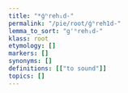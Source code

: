 ```yaml
---
title: "*ǵʰreh₁d-"
permalink: "/pie/root/ǵʰreh1d-"
lemma_to_sort: "g'ʰreh₁d-"
klass: root
etymology: []
markers: []
synonyms: []
definitions: [["to sound"]]
topics: []
---
```

